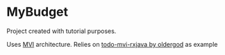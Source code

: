 # MyBudget
Project created with tutorial purposes.

Uses [MVI](https://cycle.js.org/model-view-intent.html) architecture.
Relies on [todo-mvi-rxjava by oldergod](https://github.com/oldergod/android-architecture/tree/todo-mvi-rxjava) as example
